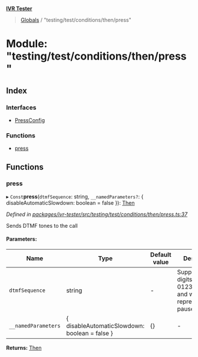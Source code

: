 **[IVR Tester](../README.md)**

> [Globals](../README.md) / "testing/test/conditions/then/press"

# Module: "testing/test/conditions/then/press"

## Index

### Interfaces

* [PressConfig](../interfaces/_testing_test_conditions_then_press_.pressconfig.md)

### Functions

* [press](_testing_test_conditions_then_press_.md#press)

## Functions

### press

▸ `Const`**press**(`dtmfSequence`: string, `__namedParameters?`: { disableAutomaticSlowdown: boolean = false }): [Then](../interfaces/_testing_test_conditions_then_then_.then.md)

*Defined in [packages/ivr-tester/src/testing/test/conditions/then/press.ts:37](https://github.com/SketchingDev/ivr-tester/blob/e182b43/packages/ivr-tester/src/testing/test/conditions/then/press.ts#L37)*

Sends DTMF tones to the call

#### Parameters:

Name | Type | Default value | Description |
------ | ------ | ------ | ------ |
`dtmfSequence` | string | - | Supported digits are 0123456789*# and w. w represents a pause of 0.5s. |
`__namedParameters` | { disableAutomaticSlowdown: boolean = false } | {} | - |

**Returns:** [Then](../interfaces/_testing_test_conditions_then_then_.then.md)
